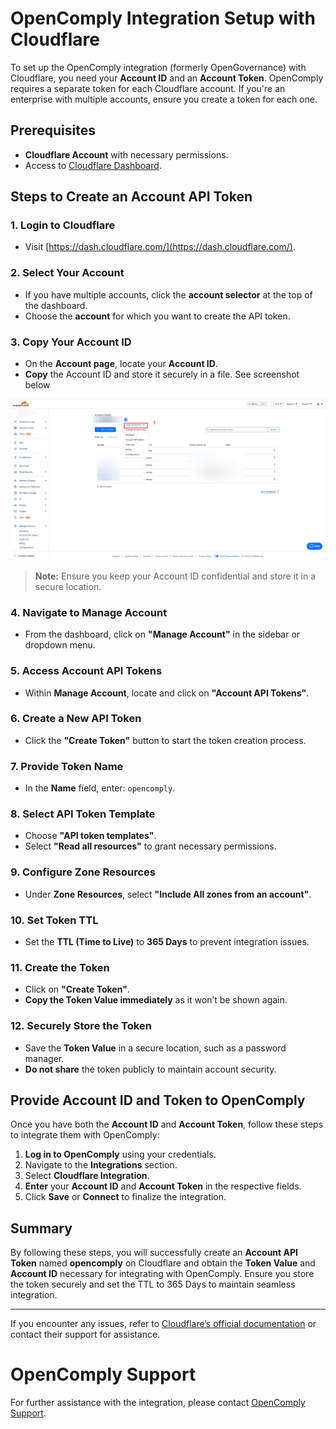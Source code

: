 # OpenComply Integration Setup with Cloudflare

To set up the OpenComply integration (formerly OpenGovernance) with Cloudflare, you need your **Account ID** and an **Account Token**. OpenComply requires a separate token for each Cloudflare account. If you're an enterprise with multiple accounts, ensure you create a token for each one.

## Prerequisites

- **Cloudflare Account** with necessary permissions.
- Access to [Cloudflare Dashboard](https://dash.cloudflare.com/).

## Steps to Create an Account API Token

### 1. Login to Cloudflare

- Visit [https://dash.cloudflare.com/](https://dash.cloudflare.com/).

### 2. Select Your Account

- If you have multiple accounts, click the **account selector** at the top of the dashboard.
- Choose the **account** for which you want to create the API token.

### 3. Copy Your Account ID

- On the **Account page**, locate your **Account ID**.
- **Copy** the Account ID and store it securely in a file. See screenshot below

![Copy Account ID](https://raw.githubusercontent.com/opengovern/hub/refs/heads/main/ui/src/pages/setup/setup-cloudflare.png)

> **Note:** Ensure you keep your Account ID confidential and store it in a secure location.

### 4. Navigate to Manage Account

- From the dashboard, click on **"Manage Account"** in the sidebar or dropdown menu.

### 5. Access Account API Tokens

- Within **Manage Account**, locate and click on **"Account API Tokens"**.

### 6. Create a New API Token

- Click the **"Create Token"** button to start the token creation process.

### 7. Provide Token Name

- In the **Name** field, enter: `opencomply`.

### 8. Select API Token Template

- Choose **"API token templates"**.
- Select **"Read all resources"** to grant necessary permissions.

### 9. Configure Zone Resources

- Under **Zone Resources**, select **"Include All zones from an account"**.

### 10. Set Token TTL

- Set the **TTL (Time to Live)** to **365 Days** to prevent integration issues.

### 11. Create the Token

- Click on **"Create Token"**.
- **Copy the Token Value immediately** as it won’t be shown again.

### 12. Securely Store the Token

- Save the **Token Value** in a secure location, such as a password manager.
- **Do not share** the token publicly to maintain account security.

## Provide Account ID and Token to OpenComply

Once you have both the **Account ID** and **Account Token**, follow these steps to integrate them with OpenComply:

1. **Log in to OpenComply** using your credentials.
2. Navigate to the **Integrations** section.
3. Select **Cloudflare Integration**.
4. **Enter** your **Account ID** and **Account Token** in the respective fields.
5. Click **Save** or **Connect** to finalize the integration.

## Summary

By following these steps, you will successfully create an **Account API Token** named **opencomply** on Cloudflare and obtain the **Token Value** and **Account ID** necessary for integrating with OpenComply. Ensure you store the token securely and set the TTL to 365 Days to maintain seamless integration.

---

If you encounter any issues, refer to [Cloudflare’s official documentation](https://developers.cloudflare.com/api/tokens/create/) or contact their support for assistance.

# OpenComply Support

For further assistance with the integration, please contact [OpenComply Support](mailto:support@opencomply.com).